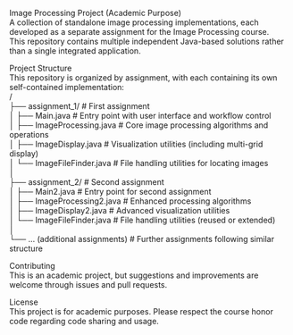 Image Processing Project (Academic Purpose)  
A collection of standalone image processing implementations, each developed as a separate assignment for the Image Processing course.  
This repository contains multiple independent Java-based solutions rather than a single integrated application.  
  
Project Structure  
This repository is organized by assignment, with each containing its own self-contained implementation:  
/  
├── assignment_1/                  # First assignment  
│   ├── Main.java                  # Entry point with user interface and workflow control  
│   ├── ImageProcessing.java       # Core image processing algorithms and operations  
│   ├── ImageDisplay.java          # Visualization utilities (including multi-grid display)  
│   └── ImageFileFinder.java       # File handling utilities for locating images  
│  
├── assignment_2/                  # Second assignment  
│   ├── Main2.java                 # Entry point for second assignment  
│   ├── ImageProcessing2.java      # Enhanced processing algorithms  
│   ├── ImageDisplay2.java         # Advanced visualization utilities  
│   └── ImageFileFinder.java       # File handling utilities (reused or extended)  
│  
└── ... (additional assignments)   # Further assignments following similar structure  
  
Contributing  
This is an academic project, but suggestions and improvements are welcome through issues and pull requests.  
  
License  
This project is for academic purposes. Please respect the course honor code regarding code sharing and usage.  

